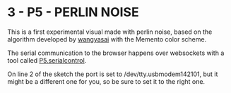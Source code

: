 # 3 - P5 - PERLIN NOISE

This is a first experimental visual made with perlin noise, based on the algorithm developed by [wangyasai](https://wangyasai.github.io/Perlin-Noise/) with the Memento color scheme. 

The serial communication to the browser happens over websockets with a tool called [P5.serialcontrol](https://github.com/p5-serial/p5.serialport).

On line 2 of the sketch the port is set to /dev/tty.usbmodem142101, but it might be a different one for you, so be sure to set it to the right one.


